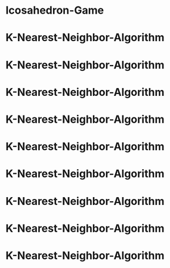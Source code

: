 # Icosahedron-Game
# K-Nearest-Neighbor-Algorithm
# K-Nearest-Neighbor-Algorithm
# K-Nearest-Neighbor-Algorithm
# K-Nearest-Neighbor-Algorithm
# K-Nearest-Neighbor-Algorithm
# K-Nearest-Neighbor-Algorithm
# K-Nearest-Neighbor-Algorithm
# K-Nearest-Neighbor-Algorithm
# K-Nearest-Neighbor-Algorithm
